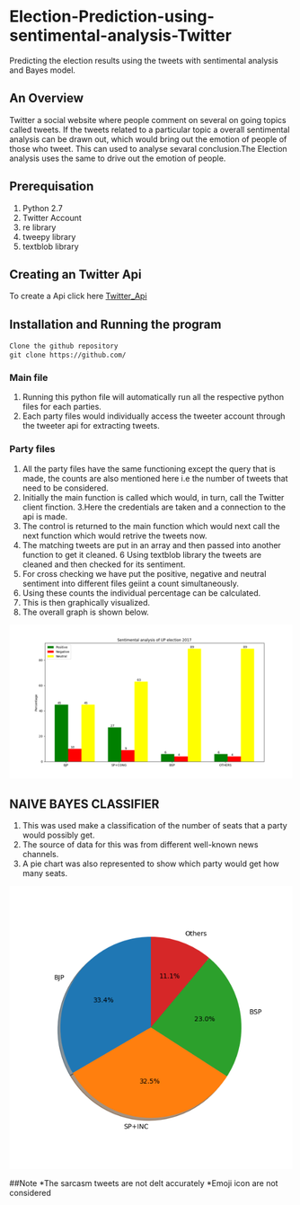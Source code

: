 # Election-Prediction-using-sentimental-analysis-Twitter
Predicting the election results using the tweets with sentimental analysis and Bayes model.

## An Overview
Twitter a social website where people comment on several on going topics called tweets. If the tweets related to a particular topic a overall sentimental analysis can be drawn out, which would bring out the emotion of people of those who tweet.
This can used to analyse sevaral conclusion.The Election analysis uses the same to drive out the emotion of people.

## Prerequisation
1. Python 2.7
2. Twitter Account
3. re library
4. tweepy library
5. textblob library

	
## Creating an Twitter Api
To create a Api click here [Twitter_Api](https://apps.twitter.com/)

## Installation and Running the program
	Clone the github repository
	git clone https://github.com/
### Main file
1. Running this python file will automatically run all the respective python files for each parties. 
2. Each party files would individually access the tweeter account through the tweeter api for extracting tweets.

### Party files
1. All the party files have the same functioning except the query that is made, the counts are also mentioned here i.e the number of tweets that need to be considered.
2. Initially the main function is called which would, in turn, call the Twitter client finction.
3.Here the credentials are taken and a connection to the api is made.
4. The control is returned to the main function which would next call the next function which would retrive the tweets now.
5. The matching tweets are put in an array and then passed into another function to get it cleaned.
6 Using textblob library the tweets are cleaned and then checked for its sentiment.
7. For cross checking we have put the positive, negative and neutral sentiment into different files geiint a count simultaneously. 
8. Using these counts the individual percentage can be calculated. 
9. This is then graphically visualized.
10. The overall graph is shown below.

![Alt text](a.png?raw=true "Sentimental analysis")



## NAIVE BAYES CLASSIFIER

1. This was used make a classification of the number of seats that a party would possibly get.
2. The source of data for this was from different well-known news channels.
3. A pie chart was also represented to show which party would get how many seats. 

![Alt text](b.png?raw=true "SEATS")


##Note 
	*The sarcasm tweets are not delt accurately
	*Emoji icon are not considered 
	
